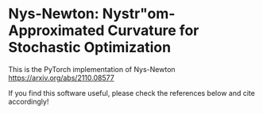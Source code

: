 # Nys-Newton: Nystr\"om-Approximated Curvature for Stochastic Optimization

This is the PyTorch implementation of Nys-Newton https://arxiv.org/abs/2110.08577

If you find this software useful, please check the references below and cite accordingly!

